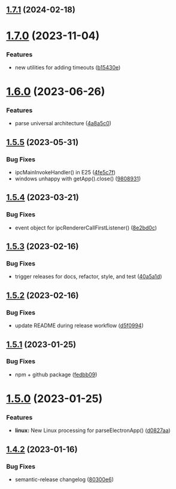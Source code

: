 ## [1.7.1](https://github.com/spaceagetv/electron-playwright-helpers/compare/v1.7.0...v1.7.1) (2024-02-18)

# [1.7.0](https://github.com/spaceagetv/electron-playwright-helpers/compare/v1.6.0...v1.7.0) (2023-11-04)


### Features

* new utilities for adding timeouts ([b15430e](https://github.com/spaceagetv/electron-playwright-helpers/commit/b15430e8e7faf651e45a01cfe007e65d0aca98ba))

# [1.6.0](https://github.com/spaceagetv/electron-playwright-helpers/compare/v1.5.5...v1.6.0) (2023-06-26)


### Features

* parse universal architecture ([4a8a5c0](https://github.com/spaceagetv/electron-playwright-helpers/commit/4a8a5c0ac1e9948c67aa26ee5dae581a8988141a))

## [1.5.5](https://github.com/spaceagetv/electron-playwright-helpers/compare/v1.5.4...v1.5.5) (2023-05-31)


### Bug Fixes

* ipcMainInvokeHandler() in E25 ([4fe5c7f](https://github.com/spaceagetv/electron-playwright-helpers/commit/4fe5c7f885f215d7fb3e688db1952341c0ed03f3))
* windows unhappy with getApp().close() ([9808931](https://github.com/spaceagetv/electron-playwright-helpers/commit/98089312bd21e7650278f26904cb53592380c390))

## [1.5.4](https://github.com/spaceagetv/electron-playwright-helpers/compare/v1.5.3...v1.5.4) (2023-03-21)


### Bug Fixes

* event object for ipcRendererCallFirstListener() ([8e2bd0c](https://github.com/spaceagetv/electron-playwright-helpers/commit/8e2bd0c81ca1667762cb05f8d137396922505519))

## [1.5.3](https://github.com/spaceagetv/electron-playwright-helpers/compare/v1.5.2...v1.5.3) (2023-02-16)


### Bug Fixes

* trigger releases for docs, refactor, style, and test ([40a5a1d](https://github.com/spaceagetv/electron-playwright-helpers/commit/40a5a1d3ee8d4dde3a878f17bd9e5f44efd8e146))

## [1.5.2](https://github.com/spaceagetv/electron-playwright-helpers/compare/v1.5.1...v1.5.2) (2023-02-16)


### Bug Fixes

* update README during release workflow ([d5f0994](https://github.com/spaceagetv/electron-playwright-helpers/commit/d5f099417abc104156b9f2b74caf1093aa59b111))

## [1.5.1](https://github.com/spaceagetv/electron-playwright-helpers/compare/v1.5.0...v1.5.1) (2023-01-25)


### Bug Fixes

* npm + github package ([fedbb09](https://github.com/spaceagetv/electron-playwright-helpers/commit/fedbb09a64d53c97c1ea80076383fda8879f03bf))

# [1.5.0](https://github.com/spaceagetv/electron-playwright-helpers/compare/v1.4.2...v1.5.0) (2023-01-25)


### Features

* **linux:** New Linux processing for parseElectronApp() ([d0827aa](https://github.com/spaceagetv/electron-playwright-helpers/commit/d0827aa71bcfd48bc819bba83b8c8a05035b8ae0))

## [1.4.2](https://github.com/spaceagetv/electron-playwright-helpers/compare/v1.4.1...v1.4.2) (2023-01-16)


### Bug Fixes

* semantic-release changelog ([80300e6](https://github.com/spaceagetv/electron-playwright-helpers/commit/80300e660dd9afff84984395970d87242a9fe25b))
